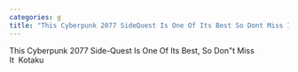 ```yaml
---
categories: g
title: "This Cyberpunk 2077 SideQuest Is One Of Its Best So Dont Miss It  Kotaku"
---
```

This Cyberpunk 2077 Side-Quest Is One Of Its Best, So Don"t Miss It&nbsp;&nbsp;Kotaku